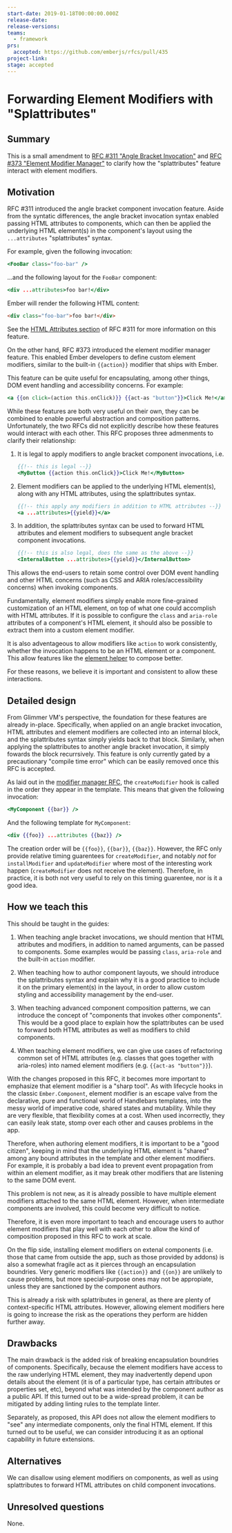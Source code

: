 ```yaml
---
start-date: 2019-01-18T00:00:00.000Z
release-date:
release-versions: 
teams: 
  - framework
prs:
  accepted: https://github.com/emberjs/rfcs/pull/435
project-link: 
stage: accepted
---
```


# Forwarding Element Modifiers with "Splattributes"

## Summary

This is a small amendment to
[RFC #311 "Angle Bracket Invocation"](https://emberjs.github.io/rfcs/0311-angle-bracket-invocation.html)
and [RFC #373 "Element Modifier Manager"](https://emberjs.github.io/rfcs/0373-Element-Modifier-Managers.html)
to clarify how the "splattributes" feature interact with element modifiers.

## Motivation

RFC #311 introduced the angle bracket component invocation feature. Aside from
the syntatic differences, the angle bracket invocation syntax enabled passing
HTML attributes to components, which can then be applied the underlying HTML
element(s) in the component's layout using the `...attributes` "splattributes"
syntax.

For example, given the following invocation:

```hbs
<FooBar class="foo-bar" />
```

...and the following layout for the `FooBar` component:


```hbs
<div ...attributes>foo bar!</div>
```

Ember will render the following HTML content:

```html
<div class="foo-bar">foo bar!</div>
```

See the [HTML Attributes section](https://emberjs.github.io/rfcs/0311-angle-bracket-invocation.html#html-attributes)
of RFC #311 for more information on this feature.

On the other hand, RFC #373 introduced the element modifier manager feature.
This enabled Ember developers to define custom element modifiers, similar to
the built-in `{{action}}` modifier that ships with Ember.

This feature can be quite useful for encapsulating, among other things, DOM
event handling and accessibility concerns. For example:

```hbs
<a {{on click=(action this.onClick)}} {{act-as "button"}}>Click Me!</a>
```

While these features are both very useful on their own, they can be combined
to enable powerful abstraction and composition patterns. Unfortunately, the
two RFCs did not explicitly describe how these features would interact with
each other. This RFC proposes three admenments to clarify their relationship:

1. It is legal to apply modifiers to angle bracket component invocations, i.e.

   ```hbs
   {{!-- this is legal --}}
   <MyButton {{action this.onClick}}>Click Me!</MyButton>
   ```

2. Element modifiers can be applied to the underlying HTML element(s), along
   with any HTML attributes, using the splattributes syntax.

   ```hbs
   {{!-- this apply any modifiers in addition to HTML attributes --}}
   <a ...attributes>{{yield}}</a>
   ```

3. In addition, the splattributes syntax can be used to forward HTML attributes
   and element modifiers to subsequent angle bracket component invocations.

   ```hbs
   {{!-- this is also legal, does the same as the above --}}
   <InternalButton ...attributes>{{yield}}</InternalButton>
   ```

This allows the end-users to retain some control over DOM event handling and
other HTML concerns (such as CSS and ARIA roles/accessibility concerns) when
invoking components.

Fundamentally, element modifiers simply enable more fine-grained customization
of an HTML element, on top of what one could accomplish with HTML attributes.
If it is possible to configure the `class` and `aria-role` attributes of a
component's HTML element, it should also be possible to extract them into a
custom element modifier.

It is also adventageous to allow modifiers like `action` to work consistently,
whether the invocation happens to be an HTML element or a component. This allow
features like the [element helper](https://github.com/emberjs/rfcs/pull/389) to
compose better.

For these reasons, we believe it is important and consistent to allow these
interactions.

## Detailed design

From Glimmer VM's perspective, the foundation for these features are already
in-place. Specifically, when applied on an angle bracket invocation, HTML
attributes and element modifiers are collected into an internal block, and the
splattributes syntax simply yields back to that block. Similarly, when applying
the splattributes to another angle bracket invocation, it simply fowards the
block recurrsively. This feature is only currently gated by a precautionary
"compile time error" which can be easily removed once this RFC is accepted.

As laid out in the [modifier manager RFC](https://github.com/emberjs/rfcs/pull/373),
the `createModifier` hook is called in the order they appear in the template.
This means that given the following invocation:

```hbs
<MyComponent {{bar}} />
```

And the following template for `MyComponent`:

```hbs
<div {{foo}} ...attributes {{baz}} />
```

The creation order will be `{{foo}}`, `{{bar}}`, `{{baz}}`. However, the RFC
only provide relative timing guarentees for `createModifier`, and notably _not_
for `installModifier` and `updateModifier` where most of the interesting work
happen (`createModifier` does not receive the element). Therefore, in practice,
it is both not very useful to rely on this timing guarentee, nor is it a good
idea.

## How we teach this

This should be taught in the guides:

1. When teaching angle bracket invocations, we should mention that HTML
   attributes and modifiers, in addition to named arguments, can be passed to
   components. Some examples would be passing `class`, `aria-role` and the
   built-in `action` modifier.

2. When teaching how to author component layouts, we should introduce the
   splattributes syntax and explain why it is a good practice to include it on
   the primary element(s) in the layout, in order to allow custom styling and
   accessibility management by the end-user.

3. When teaching advanced component composition patterns, we can introduce the
   concept of "components that invokes other components". This would be a good
   place to explain how the splattributes can be used to forward both HTML
   attributes as well as modifiers to child components.

4. When teaching element modifiers, we can give use cases of refactoring common
   set of HTML attributes (e.g. classes that goes together with aria-roles)
   into named element modifiers (e.g. `{{act-as "button"}}`).

With the changes proposed in this RFC, it becomes more important to emphasize
that element modifier is a "sharp tool". As with lifecycle hooks in the classic
`Ember.Component`, element modifier is an escape valve from the declarative,
pure and functional world of Handlebars templates, into the messy world of
imperative code, shared states and mutability. While they are very flexible,
that flexibility comes at a cost. When used incorrectly, they can easily leak
state, stomp over each other and causes problems in the app.

Therefore, when authoring element modifiers, it is important to be a "good
citizen", keeping in mind that the underlying HTML element is "shared" among
any bound attributes in the template and other element modifiers. For example,
it is probably a bad idea to prevent event propagation from within an element
modifier, as it may break other modifiers that are listening to the same DOM
event.

This problem is not new, as it is already possible to have multiple element
modifiers attached to the same HTML element. However, when intermediate
components are involved, this could become very difficult to notice.

Therefore, it is even more important to teach and encourage users to author
element modifiers that play well with each other to allow the kind of
composition proposed in this RFC to work at scale.

On the flip side, installing element modifiers on extenal components (i.e.
those that came from outside the app, such as those provided by addons) is also
a somewhat fragile act as it pierces through an encapsulation boundries. Very
generic modifiers like `{{action}}` and `{{on}}` are unlikely to cause problems,
but more special-purpose ones may not be appropiate, unless they are sanctioned
by the component authors.

This is already a risk with splattributes in general, as there are plenty of
context-specific HTML attributes. However, allowing element modifiers here is
going to increase the risk as the operations they perform are hidden further
away.

## Drawbacks

The main drawback is the added risk of breaking encapsulation boundries of
components. Specifically, because the element modifiers have access to the raw
underlying HTML element, they may inadvertently depend upon details about the
element (it is of a particular type, has certain attributes or properties set,
etc), beyond what was intended by the component author as a public API. If this
turned out to be a wide-spread problem, it can be mitigated by adding linting
rules to the template linter.

Separately, as proposed, this API does not allow the element modifiers to "see"
any intermediate components, only the final HTML element. If this turned out to
be useful, we can consider introducing it as an optional capability in future
extensions.

## Alternatives

We can disallow using element modifiers on components, as well as using
splattributes to forward HTML attributes on child component invocations.

## Unresolved questions

None.
